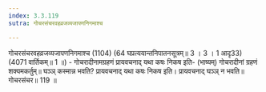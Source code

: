 ```yaml
---
index: 3.3.119
sutra: गोचरसंचरवहव्रजव्यजापणनिगमाश्च

---
```

गोचरसंचरवहव्रजव्यजापणनिगमाश्च (1104) (64 घप्रत्ययान्तनिपातनसूत्रम्॥ 3 । 3 । 1 आदृ33) (4071 वार्तिकम्॥ 1 ॥) - गोचरादीनामग्रहणं प्रायवचनाद् यथा कषः निकष इति- (भाष्यम्) गोचरादीनां ग्रहणं शक्यमकर्तुम्॥ घञ्ञ् कस्मान्न भवति? प्रायवचनाद् यथा कषः निकष इति। प्रायवचनाद् घञ्ञ् न भवति॥ गोचरसंचर॥ 119 ॥